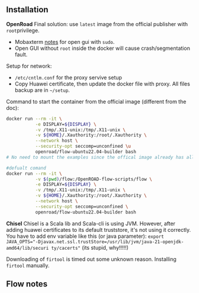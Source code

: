 ## Installation
**OpenRoad**
Final solution: use `latest` image from the official publisher with `root`privilege.

+ Mobaxterm [notes](https://blog.mobatek.net/post/how-to-keep-X11-display-after-su-or-sudo/) for open gui with `sudo`.
+ Open GUI without `root` inside the docker will cause crash/segmentation fault.

Setup for network:
+ `/etc/cntlm.conf` for the proxy servive setup
+ Copy Huawei certificate, then update the docker file with proxy.
All files backup are in `~/setup`.

Command to start the container from the official image (different from the doc):
```bash
docker run --rm -it \
           -e DISPLAY=${DISPLAY} \
           -v /tmp/.X11-unix:/tmp/.X11-unix \
           -v ${HOME}/.Xauthority:/root/.Xauthority \
           --network host \
           --security-opt seccomp=unconfined \u
           openroad/flow-ubuntu22.04-builder bash
# No need to mount the examples since the offical image already has all sources

#defualt comand
docker run --rm -it \
		   -v $(pwd)/flow:/OpenROAD-flow-scripts/flow \
           -e DISPLAY=${DISPLAY} \
           -v /tmp/.X11-unix:/tmp/.X11-unix \
           -v ${HOME}/.Xauthority:/root/.Xauthority \
           --network host \
           --security-opt seccomp=unconfined \
           openroad/flow-ubuntu22.04-builder bash
```
**Chisel**
Chisel is a Scala lib and Scala-cli is using JVM. 
However, after adding huawei certificates to its default truststore, it's not using it correctly. You have to add env variable like this (or java parameter):
`export JAVA_OPTS="-Djavax.net.ssl.trustStore=/usr/lib/jvm/java-21-openjdk-amd64/lib/securi
ty/cacerts"`
(its stupid, why!!!!!)

Downloading of `firtool` is timed out some unknown reason. 
Installing `firtool` manually.
## Flow notes 
<!--stackedit_data:
eyJoaXN0b3J5IjpbMTUyODQ0Mzg0MCwxMjIxOTQxOTIyLDI0OT
k4MjgwMCwzNjgwNzQ1MDEsNTYwODU2ODgyLDE4NzUxMzY2MjQs
LTE0MzEyNTE5NTIsLTEwNjAxMTk2NSwtNzM2NDI2MDAwLC0xNz
Y1Nzg5MTgyLC0xMjU0MDcyMzY0LC0xMTM4NjA4MzAyLDE0NzQ0
OTY0NTgsOTM4MTk4NjY4LC0xMzQ3NDY1OTU1LDE2OTI5MTk2OT
ZdfQ==
-->